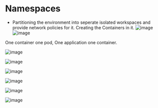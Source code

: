 # Namespaces
- Partitioning the environment into seperate isolated workspaces and provide network policies for it. Creating the Containers in it.
![image](https://github.com/user-attachments/assets/fc680c01-1fea-475f-b0d6-bb5f146937d1)
![image](https://github.com/user-attachments/assets/7d76fe38-f17e-413f-ad70-ee81c6a5411c)

One container one pod, One application one container.

![image](https://github.com/user-attachments/assets/43d10717-c041-4326-b1de-9b82a3227122)


![image](https://github.com/user-attachments/assets/376fe758-74b7-416a-8007-9d611ff479a2)


![image](https://github.com/user-attachments/assets/78378b50-ed31-4c9f-9dc4-941c2121c519)


![image](https://github.com/user-attachments/assets/f8beb9d2-5e5f-473b-98c8-71cfaf5beef0)

![image](https://github.com/user-attachments/assets/7d9288bc-541c-4af7-82eb-1d03c4dd34ae)

![image](https://github.com/user-attachments/assets/0e7a01f2-ad3d-4607-992f-098f4b5bcbb4)
